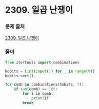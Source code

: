 # 2309. 일곱 난쟁이


### 문제 출처
[2309. 일곱 난쟁이](https://www.acmicpc.net/problem/2309)


### 풀이
```python
from itertools import combinations

hobits = [int(input()) for _ in range(9)]
hobits.sort()

for comb in combinations(hobits, 7):
    if sum(comb) == 100:
        for i in comb:
            print(i)
        break
```